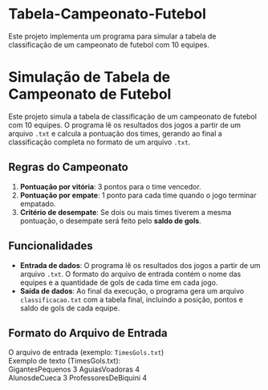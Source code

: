 # Tabela-Campeonato-Futebol
Este projeto implementa um programa para simular a tabela de classificação de um campeonato de futebol com 10 equipes.

# Simulação de Tabela de Campeonato de Futebol

Este projeto simula a tabela de classificação de um campeonato de futebol com 10 equipes. O programa lê os resultados dos jogos a partir de um arquivo `.txt` e calcula a pontuação dos times, gerando ao final a classificação completa no formato de um arquivo `.txt`.

## Regras do Campeonato

1. **Pontuação por vitória**: 3 pontos para o time vencedor.
2. **Pontuação por empate**: 1 ponto para cada time quando o jogo terminar empatado.
3. **Critério de desempate**: Se dois ou mais times tiverem a mesma pontuação, o desempate será feito pelo **saldo de gols**.

## Funcionalidades

- **Entrada de dados**: O programa lê os resultados dos jogos a partir de um arquivo `.txt`. O formato do arquivo de entrada contém o nome das equipes e a quantidade de gols de cada time em cada jogo.
- **Saída de dados**: Ao final da execução, o programa gera um arquivo `classificacao.txt` com a tabela final, incluindo a posição, pontos e saldo de gols de cada equipe.

## Formato do Arquivo de Entrada

O arquivo de entrada (exemplo: `TimesGols.txt`)                                                                                                                                                                  
Exemplo de texto (TimesGols.txt):                                                                                                                                                                                
GigantesPequenos 3 AguiasVoadoras 4                                                                                                                                                                              
AlunosdeCueca 3 ProfessoresDeBiquini 4

